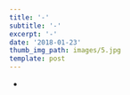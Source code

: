 ```yaml
---
title: '-'
subtitle: '-'
excerpt: '-'
date: '2018-01-23'
thumb_img_path: images/5.jpg
template: post
---
```

-